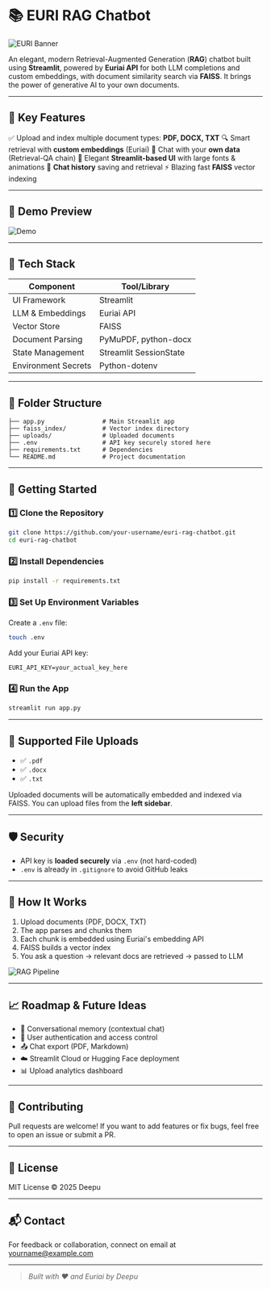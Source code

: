 # 📚 EURI RAG Chatbot

![EURI Banner](https://i.imgur.com/TPxNkkV.png)

An elegant, modern Retrieval-Augmented Generation (**RAG**) chatbot built using **Streamlit**, powered by **Euriai API** for both LLM completions and custom embeddings, with document similarity search via **FAISS**. It brings the power of generative AI to your own documents.

---

## 🌟 Key Features

✅ Upload and index multiple document types: **PDF, DOCX, TXT**
🔍 Smart retrieval with **custom embeddings** (Euriai)
🧠 Chat with your **own data** (Retrieval-QA chain)
💬 Elegant **Streamlit-based UI** with large fonts & animations
📜 **Chat history** saving and retrieval
⚡ Blazing fast **FAISS** vector indexing

---

## 🎥 Demo Preview

![Demo](https://media.giphy.com/media/xT5LMHxhOfscxPfIfm/giphy.gif)

---

## 🧠 Tech Stack

| Component           | Tool/Library           |
| ------------------- | ---------------------- |
| UI Framework        | Streamlit              |
| LLM & Embeddings    | Euriai API             |
| Vector Store        | FAISS                  |
| Document Parsing    | PyMuPDF, python-docx   |
| State Management    | Streamlit SessionState |
| Environment Secrets | Python-dotenv          |

---

## 📁 Folder Structure

```
├── app.py                # Main Streamlit app
├── faiss_index/          # Vector index directory
├── uploads/              # Uploaded documents
├── .env                  # API key securely stored here
├── requirements.txt      # Dependencies
└── README.md             # Project documentation
```

---

## 🚀 Getting Started

### 1️⃣ Clone the Repository

```bash
git clone https://github.com/your-username/euri-rag-chatbot.git
cd euri-rag-chatbot
```

### 2️⃣ Install Dependencies

```bash
pip install -r requirements.txt
```

### 3️⃣ Set Up Environment Variables

Create a `.env` file:

```bash
touch .env
```

Add your Euriai API key:

```env
EURI_API_KEY=your_actual_key_here
```

### 4️⃣ Run the App

```bash
streamlit run app.py
```

---

## 📂 Supported File Uploads

* ✅ `.pdf`
* ✅ `.docx`
* ✅ `.txt`

Uploaded documents will be automatically embedded and indexed via FAISS. You can upload files from the **left sidebar**.

---

## 🛡️ Security

* API key is **loaded securely** via `.env` (not hard-coded)
* `.env` is already in `.gitignore` to avoid GitHub leaks

---

## 🧱 How It Works

1. Upload documents (PDF, DOCX, TXT)
2. The app parses and chunks them
3. Each chunk is embedded using Euriai's embedding API
4. FAISS builds a vector index
5. You ask a question → relevant docs are retrieved → passed to LLM

![RAG Pipeline](https://i.imgur.com/GxF9sHa.png)

---

## 📈 Roadmap & Future Ideas

* 🧠 Conversational memory (contextual chat)
* 🔐 User authentication and access control
* 📤 Chat export (PDF, Markdown)
* ☁️ Streamlit Cloud or Hugging Face deployment
* 📊 Upload analytics dashboard

---

## 🤝 Contributing

Pull requests are welcome! If you want to add features or fix bugs, feel free to open an issue or submit a PR.

---

## 📝 License

MIT License © 2025 Deepu

---

## 📬 Contact

For feedback or collaboration, connect on  email at [yourname@example.com](mailto:mahakal123321@gmail.com)

---

> *Built with ❤️ and Euriai by Deepu*
